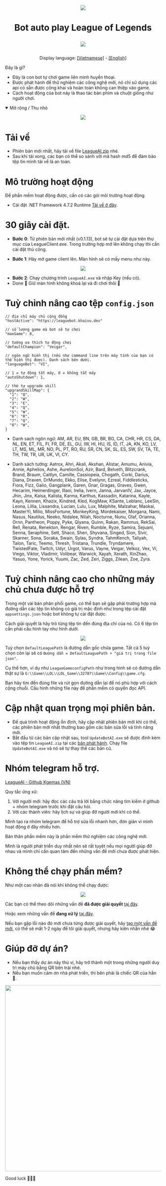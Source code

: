 <h1 align="center">
  <img src="https://user-images.githubusercontent.com/93424739/194055848-84830c09-dd8a-4017-b691-5198130bd3f0.jpg">
</h1>

<h1 align="center">
  <p>Bot auto play League of Legends<p>
  <img src="https://readme-typing-svg.herokuapp.com?color=%2336BCF7&center=true&vCenter=true&width=380&lines=Bot+AI+League+of+Legends">
</h1>


<p align="center">
  Display language:
  <a href="https://github.com/kgemas/League-AI/blob/main/README.md">[Vietnamese]</a>
  -
  <a href="https://github.com/kgemas/League-AI/blob/main/README.EN.md">[English]</a>
</p

Đây là gì?
===
- Đây là con bot tự chơi game liên minh huyền thoại.
- Được phát hành để thử nghiệm các công nghệ mới, nó chỉ sử dụng các api có sẵn được công khai và hoàn toàn không can thiệp vào game.
- Cách hoạt động của bot này là thao tác bàn phím và chuột giống như người chơi.
<details open>
  <summary>Mở rộng / Thu nhỏ</summary>
  <p align="center">
    <img src="https://github.com/kgemas/League-AI/raw/main/Assets/example.gif">
  </p>
</details>


Tải về
===
- Phiên bản mới nhất, hãy tải về file [LeagueAI.zip](https://github.com/kgemas/League-AI/releases/latest) nhé.
- Sau khi tải xong, các bạn có thể so sánh với mã hash md5 để đảm bảo tệp tin mình tải về là an toàn.



Mô trường hoạt động
===========
Để phần mềm hoạt động được, cần có các gói môi trường hoạt động
- Cài đặt .NET Framework 4.7.2 Runtime [Tải về ở đây](https://go.microsoft.com/fwlink/?LinkId=863262).



30 giây cài đặt.
===
- **Bước 0**: Từ phiên bản mới nhất (v0.1.13), bot sẽ tự cài đặt dựa trên thư mục của LeagueClient.exe. Trong trường hợp mở lên không chạy thì cần cài đặt thủ công.

- **Bước 1**: Hãy mở game client lên. Màn hình sẽ có mấy menu như này.
<p align="center">
  <img src="https://github.com/kgemas/League-AI/raw/main/Assets/dashboard.PNG">
</p>

- **Bước 2**: Chạy chương trình ```LeagueAI.exe``` và nhập Key (nếu có).
- Done 🎉 Giữ màn hình không khoá lại và đi chơi thôi 💃



Tuỳ chỉnh nâng cao tệp ```config.json```
===========
```
// địa chỉ máy chủ cộng đồng
"hostActive": "https://leaguebot.khaivu.dev"

// số lượng game mà bot sẽ tự chơi
"maxGame": 8,

// tướng ưa thích tự động chơi
"defaultChampion": "Veigar",

// ngôn ngữ hiển thị (nếu như command line trên máy tính của bạn có thể hiển thị được). Danh sách bên dưới.
"languageBot": "VI",

// 1 = tự động tắt máy, 0 = không tắt máy
"autoShutdown": 1,

// thứ tự upgrade skill
"upgrandSkillMap": {
  "1": "Q",
  "2": "W",
  "3": "E",
  "4": "Q",
  "5": "W",
  "6": "R",
  "7": "Q",
  "8": "W",
}
```
- Danh sách ngôn ngữ: AM, AR, EU, BN, GB, BR, BG, CA, CHR, HR, CS, DA, NL, EN, ET, FIL, FI, FR, DE, EL, GU, IW, HI, HU, IS, ID, IT, JA, KN, KO, LV, LT, MS, ML, MR, NO, PL, PT, RO, RU, SR, CN, SK, SL, ES, SW, SV, TA, TE, TH, TW, TR, UR, UK, VI, CY.

- Danh sách tướng: Aatrox, Ahri, Akali, Akshan, Alistar, Amumu, Anivia, Annie, Aphelios, Ashe, AurelionSol, Azir, Bard, Belveth, Blitzcrank, Brand, Braum, Caitlyn, Camille, Cassiopeia, Chogath, Corki, Darius, Diana, Draven, DrMundo, Ekko, Elise, Evelynn, Ezreal, Fiddlesticks, Fiora, Fizz, Galio, Gangplank, Garen, Gnar, Gragas, Graves, Gwen, Hecarim, Heimerdinger, Illaoi, Irelia, Ivern, Janna, JarvanIV, Jax, Jayce, Jhin, Jinx, Kaisa, Kalista, Karma, Karthus, Kassadin, Katarina, Kayle, Kayn, Kennen, Khazix, Kindred, Kled, KogMaw, KSante, Leblanc, LeeSin, Leona, Lillia, Lissandra, Lucian, Lulu, Lux, Malphite, Malzahar, Maokai, MasterYi, Milio, MissFortune, MonkeyKing, Mordekaiser, Morgana, Nami, Nasus, Nautilus, Neeko, Nidalee, Nilah, Nocturne, Nunu, Olaf, Orianna, Ornn, Pantheon, Poppy, Pyke, Qiyana, Quinn, Rakan, Rammus, RekSai, Rell, Renata, Renekton, Rengar, Riven, Rumble, Ryze, Samira, Sejuani, Senna, Seraphine, Sett, Shaco, Shen, Shyvana, Singed, Sion, Sivir, Skarner, Sona, Soraka, Swain, Sylas, Syndra, TahmKench, Taliyah, Talon, Taric, Teemo, Thresh, Tristana, Trundle, Tryndamere, TwistedFate, Twitch, Udyr, Urgot, Varus, Vayne, Veigar, Velkoz, Vex, Vi, Viego, Viktor, Vladimir, Volibear, Warwick, Xayah, Xerath, XinZhao, Yasuo, Yone, Yorick, Yuumi, Zac, Zed, Zeri, Ziggs, Zilean, Zoe, Zyra.

Tuỳ chỉnh nâng cao cho những máy chủ chưa được hỗ trợ
===========
Trong một vài bản phân phối game, có thể bạn sẽ gặp phải trường hợp mà đường dẫn các tệp tin không có giá trị mặc định như trong tệp cài đặt ```appsettings.json``` hoặc bot không tự cài đặt được.

Cách giải quyết là hãy trỏ từng tệp tin đến đúng địa chỉ của nó. Có 6 tệp tin cần phải cấu hình tay như hình dưới.

<p align="center">
  <img src="https://github.com/kgemas/League-AI/raw/main/Assets/adventureConfig.PNG">
</p>

Tuỳ chọn ```DefaultLeaguePath``` là đường dẫn gốc chứa game. Tất cả 5 tuỳ chọn còn lại sẽ có ```Đường dẫn = DefaultLeaguePath + "giá trị trong file json"```.

Cụ thể hơn, ví dụ như ```LeagueGameconfigPath``` như trong hình sẽ có đường dẫn thật sự là ```G:\\Game\\LOL\\LOL_Game\\32787\\Game\\Config\\game.cfg```.

Bạn hãy tìm đến đúng file và rút gọn đường dẫn lại để nó phù hợp với cách cộng chuỗi. Cấu hình những file này để phần mềm có quyền đọc API.



Cập nhật quan trọng mọi phiên bản.
===========
- Để quá trình hoạt động ổn định, hãy cập nhật phiên bản mới khi có thể, các phiên bản mới nhất thường bao gồm các bản sửa lỗi và tính năng mới.
- Bắt đầu từ các bản cập nhật sau, tool ```UpdateBotAI.exe``` sẽ được đính kèm vào tệp tin ```LeagueAI.zip``` tại các [bản phát hành](https://github.com/kgemas/League-AI/releases/latest). Chạy file ```UpdateBotAI.exe``` và nó sẽ tự thay thế các bản cũ.



Nhóm telegram hỗ trợ.
===
[LeagueAI - Github Kgemas (VN)](https://t.me/+HBclRDdmP4pjYjNl)

Quy tắc ứng xử:
1. Với người mới: hãy đọc các câu trả lời bằng chức năng tìm kiếm ở github + nhóm telegram trước khi đặt câu hỏi.
2. Với các thành viên: hãy lịch sự và giúp đỡ người mới khi có thể.

Mình tạo ra nhóm telegram để hỗ trợ sửa lỗi nhanh hơn, đơn giản vì mình hoạt động ở đây nhiều hơn. 

Bản thân phần mềm này là phần mềm thử nghiệm các công nghệ mới.

Mình là người phát triển duy nhất nên sẽ rất tuyệt nếu mọi người giúp đỡ nhau và mình chỉ cần quan tâm đến những vấn đề mới chưa được phát hiện.



Không thể chạy phần mềm?
===
Như một cao nhân đã nói khi không thể chạy được:
<p align="center">
  <img src="https://user-images.githubusercontent.com/93424739/212647023-0b3e30a5-bfd2-4bb0-966a-8f32cbb2c587.png">
</p>

Các bạn có thể theo dõi những vấn đề **đã được giải quyết** [tại đây](https://github.com/kgemas/League-AI/issues?q=is%3Aissue+is%3Aclosed).

Hoặc xem những vấn đề **đang xử lý** [tại đây](https://github.com/kgemas/League-AI/issues?q=is%3Aopen+is%3Aissue).

Nếu bạn gặp lỗi nào đó mới chưa từng được giải quyết, hãy [tạo một vấn đề mới](https://github.com/kgemas/League-AI/issues/new/choose), có thể sẽ mất 1-2 ngày để tôi giải quyết, nhưng hãy kiên nhẫn nhé 😂

Giúp đỡ dự án?
===
- Nếu bạn thấy dự án này thú vị, hãy trở thành một trong những người duy trì máy chủ bằng QR bên trái nhé.
- Nếu bạn muốn cảm ơn nhà phát triển, thì bên phải là chiếc QR của hắn 🐳.
<p align="center">
  <img src="https://user-images.githubusercontent.com/93424739/212659961-08520136-8fd4-492c-9e2c-73a501fd6426.png" width="600">
</p>


Good luck 🐱‍👤🎶
